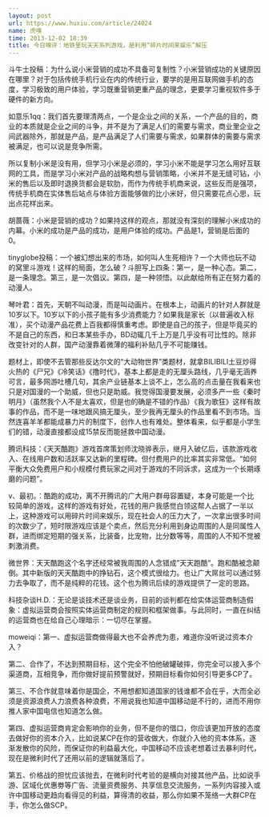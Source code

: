 ```yaml
---
layout: post
url: https://www.huxiu.com/article/24024
name: 虎嗅
time: 2013-12-02 18:39
title: 今日嗅评：地铁里玩天天系列游戏，是利用“碎片时间来娱乐”解压
---
```

斗牛士投稿：为什么说小米营销的成功不具备可复制性？小米营销成功的关键原因在哪里？对于包括传统手机行业在内的传统行业，要学的是用互联网做手机的态度，学习极致的用户体验，学习既重营销更重产品的理念，更要学习重视软件多于硬件的新方向。

如意乐1qq：我们首先要理清两点，一个是企业之间的关系，一个产品的目的，商业的本质就是企业之间的斗争，并不是为了满足人们的需要与需求，商业里企业之间武器除外，那就是产品，是产品满足了人们需要与需求，如果群体的需要与需求被满足，也可以说是竞争所需。

所以复制小米是没有用，但学习小米是必须的，学习小米不能是学习怎么用好互联网的工具，而是学习小米对产品的战略构想与营销策略，小米并不是无缝可钻，小米的售后以及即时退换货都会是软肋，而作为传统手机商来说，这些反而是强项，传统手机商在实体售后站点与体验方面能够做的比小米好，但只需要花点心思，玩出点花样出来。

胡蔷薇：小米是营销的成功？如果持这样的观点，那就没有深刻的理解小米成功的内幕。小米的成功是产品的成功，是用户体验的成功。产品是1，营销是后面的0。

tinyglobe投稿：一个被幻想出来的市场，如何叫人生死相许？一个大师也玩不动的窝里斗游戏！这样的局面，怎么破？斗胆写上四条：第一，是一种心态。第二，是一条理念。第三，是一次倡议。第四，是一种领悟。以此献给所有正在努力着的动漫人。

琴叶君：首先，天朝不叫动漫，而是叫动画片。在根本上，动画片的针对人群就是10岁以下。10岁以下的小孩子能有多少消费能力？如果我是家长（以普遍收入标准），买个动漫产品花费上百我都得慎重考虑。即使是自己的孩子，但是毕竟买的不是自己的东西，和日本某些手办，BD动辄几千上万是几乎没有可比性的。除非改变针对的人群，国产动漫靠着微薄的福利补贴几乎不可能赚钱。

题材上，即使不去管那些反达尔文的“大动物世界”类题材，就拿BILIBILI土豆炒得火热的《尸兄》《冷笑话》《撸时代》，基本上都是走的无厘头路线，几乎毫无涵养可言，最多网游吐槽几句，其余产业链基本上谈不上，怎么高的点击量在我看来也只是对国漫的一个助威，但也只是助威。我觉得国漫要发展，必须多产一些《秦时明月》（虽然我个人不是太喜欢，但是也的确是不错的作品）《我为歌狂》这样有故事的作品，而不是一味地跟风搞无厘头，至少我再无厘头的作品里看不到市场。当然连喜羊羊都能成暴力片的制度下，创作人也有难处。整体看来，似乎都是小学生们的错，动漫直接都设成15禁反而能拯救中国动漫。

腾讯科技：《天天酷跑》游戏首席策划师沈晓骅表示，继月入破亿后，该款游戏收入、在线用户数和活跃率又达新的里程碑。但付费用户的比率其实非常低。“如何平衡大众免费用户和小规模付费玩家之间对于游戏的不同诉求，这成为一个长期琢磨的问题”。

v、最初。：酷跑的成功，离不开腾讯的广大用户群毋容置疑，本身可能是一个比较简单的游戏，这样的游戏有好处，花钱的用户我感觉白领这帮人占据了一半以上，这种游戏可以用碎片时间来娱乐，现在社会人的压力大了，一次拿出很多时间的次数少了，短时限游戏应该是个卖点，然后充分利用到身边周围的人是同属性人群，进而绑定短期的强关系，比装备，比宠物，比分数等等，周围的人不知不觉被刺激消费。

微世界：天天酷跑这个名字还经常被我周围的人念错成”天天跑酷“。跑和酷被念颠倒。其中新版的天天酷跑中的挣钻石，这个模式很给力。也让广大屌丝可以通过努力去争取了，而不是纯粹的花钱。这个也为腾讯后续的游戏提供了一定的思路。

科技杂谈H.D.：无论是谈技术还是谈业务，目前的谈判都在给实体运营商制造假象：虚拟运营商会按照实体运营商制定的规则和框架做事。与此同时，一直在纠结的运营商也在给自己心理暗示：一切尽在掌握。

moweiqi：第一、虚拟运营商做得最大也不会养虎为患，难道你没听说过资本介入？

第二、合作了，不达到预期目标，这个完全不怕他破罐破摔，你完全可以接入多个渠道商，互相竞争，而你做好提前预警就好，预期目标看你如何引导更多CP了。

第三、不合作就意味着你是国企，不用想都知道国家的钱谁都不会在乎，大而全必须是资源浪费人力浪费各种浪费，不用说我也知道中国移动是不行的，进而不用你推人家中国电信也知道怎么做。

第四、虚拟运营商肯定会影响你的业务，但不是你的借口，你应该更加开放的态度去做好你的资本介入，比如说某CP在你的营收做大，你就介入他的资本体系，逐渐发散你的风险，而保证你的利益最大化，中国移动不应该老想着过去暴利时代，现在是微利时代了还用以前的逻辑就落后了。

第五、价格战的担忧应该抛去，在微利时代考验的是横向对接其他产品，比如说手游、区域化优惠劵等广告、流量资费服务、共享信息交流服务，一系列内容接入或许中国移动更趋向看得见的利益，算得清的收益，那么你如果不笼络一大群CP在手，你怎么做SCP。

